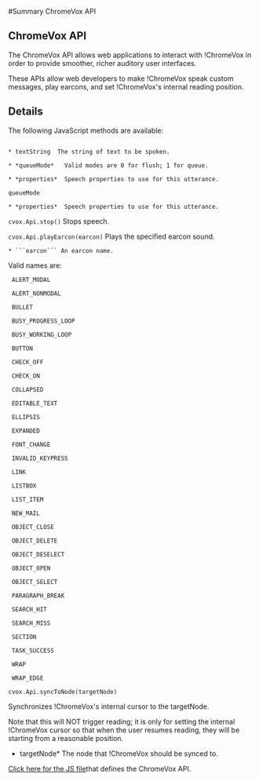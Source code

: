 #Summary ChromeVox API

## ChromeVox API 

The ChromeVox API allows web applications to interact with !ChromeVox in order to provide smoother, richer auditory user interfaces.

These APIs allow web developers to make !ChromeVox speak custom messages, play earcons, and set !ChromeVox's internal reading position.


## Details

The following JavaScript methods are available:

```cvox.Api.speak(textString, queueMode, properties)
```
    * textString  The string of text to be spoken.

    * *queueMode*   Valid modes are 0 for flush; 1 for queue.

    * *properties*  Speech properties to use for this utterance.
```
queueMode

```

    * *properties*  Speech properties to use for this utterance.

  ```cvox.Api.stop()```
    Stops speech.

```cvox.Api.playEarcon(earcon)```
Plays the specified earcon sound.

    * ```earcon``` An earcon name.

Valid names are:

     ALERT_MODAL

     ALERT_NONMODAL

     BULLET

     BUSY_PROGRESS_LOOP

     BUSY_WORKING_LOOP

     BUTTON

     CHECK_OFF

     CHECK_ON

     COLLAPSED

     EDITABLE_TEXT

     ELLIPSIS

     EXPANDED

     FONT_CHANGE

     INVALID_KEYPRESS

     LINK

     LISTBOX

     LIST_ITEM

     NEW_MAIL

     OBJECT_CLOSE

     OBJECT_DELETE

     OBJECT_DESELECT

     OBJECT_OPEN

     OBJECT_SELECT

     PARAGRAPH_BREAK

     SEARCH_HIT

     SEARCH_MISS

     SECTION

     TASK_SUCCESS

     WRAP

     WRAP_EDGE


```
cvox.Api.syncToNode(targetNode)
```
Synchronizes !ChromeVox's internal cursor to the targetNode.

Note that this will NOT trigger reading; it is only for setting the internal !ChromeVox cursor so that when the user resumes reading, they will be starting from a reasonable position.

 * targetNode*  The node that !ChromeVox should be synced to.

[Click here for the JS file](http://code.google.com/p/google-axs-chrome/source/browse/trunk/chromevox/chromevox/injected/api.js)that defines the ChromeVox API.
